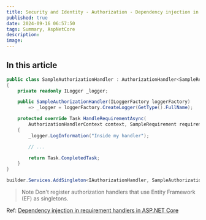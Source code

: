 ```yaml
---
title: Security and Identity - Authorization - Dependency injection in requirement handlers
published: true
date: 2024-09-16 06:57:50
tags: Summary, AspNetCore
description: 
image:
---
```


## In this article

```csharp
public class SampleAuthorizationHandler : AuthorizationHandler<SampleRequirement>
{
    private readonly ILogger _logger;

    public SampleAuthorizationHandler(ILoggerFactory loggerFactory)
        => _logger = loggerFactory.CreateLogger(GetType().FullName);

    protected override Task HandleRequirementAsync(
        AuthorizationHandlerContext context, SampleRequirement requirement)
    {
        _logger.LogInformation("Inside my handler");

        // ...

        return Task.CompletedTask;
    }
}
```

```csharp
builder.Services.AddSingleton<IAuthorizationHandler, SampleAuthorizationHandler>();
```

> Note
Don't register authorization handlers that use Entity Framework (EF) as singletons.

Ref: [Dependency injection in requirement handlers in ASP.NET Core](https://learn.microsoft.com/en-us/aspnet/core/security/authorization/dependencyinjection?view=aspnetcore-8.0)
